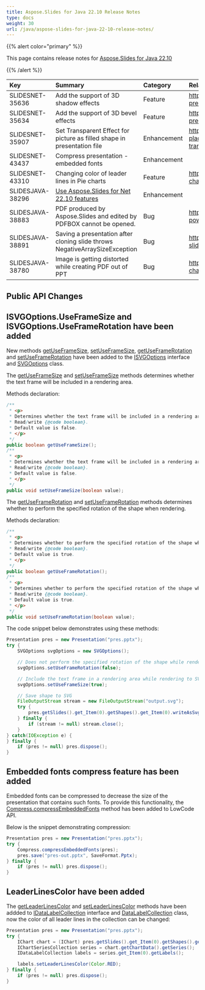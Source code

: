 ```yaml
---
title: Aspose.Slides for Java 22.10 Release Notes
type: docs
weight: 30
url: /java/aspose-slides-for-java-22-10-release-notes/
---
```


{{% alert color="primary" %}} 

This page contains release notes for [Aspose.Slides for Java 22.10](https://repository.aspose.com/list/repo/com/aspose/aspose-slides/22.10/)

{{% /alert %}} 

|**Key**|**Summary**|**Category**|**Related Documentation**|
| :- | :- | :- | :- |
|SLIDESNET-35636|Add the support of 3D shadow effects|Feature|https://docs.aspose.com/slides/net/3d-presentation/|
|SLIDESNET-35634|Add the support of 3D bevel effects|Feature|https://docs.aspose.com/slides/net/3d-presentation/|
|SLIDESNET-35907|Set Transparent Effect for picture as filled shape in presentation file|Enhancement|https://docs.aspose.com/slides/net/manage-placeholder/#set-placeholder-image-transparency|
|SLIDESNET-43437|Compress presentation - embedded fonts|Enhancement||
|SLIDESNET-43310|Changing color of leader lines in Pie charts|Feature|https://docs.aspose.com/slides/net/powerpoint-charts/|
|SLIDESJAVA-38296|[Use Aspose.Slides for Net 22.10 features](/slides/net/aspose-slides-for-net-22-10-release-notes/)|Enhancement||
|SLIDESJAVA-38883|PDF produced by Aspose.Slides and edited by PDFBOX cannot be opened.|Bug|https://docs.aspose.com/slides/java/convert-powerpoint-to-pdf/|
|SLIDESJAVA-38891|Saving a presentation after cloning slide throws NegativeArraySizeException|Bug|https://docs.aspose.com/slides/java/clone-slides/|
|SLIDESJAVA-38780|Image is getting distorted while creating PDF out of PPT|Bug|https://docs.aspose.com/slides/java/create-chart/|


## Public API Changes ##

## ISVGOptions.UseFrameSize and ISVGOptions.UseFrameRotation have been added ##

New methods [getUseFrameSize](https://reference.aspose.com/slides/java/com.aspose.slides/ISVGOptions#getUseFrameSize--), [setUseFrameSize](https://reference.aspose.com/slides/java/com.aspose.slides/ISVGOptions#setUseFrameSize-boolean-), [getUseFrameRotation](https://reference.aspose.com/slides/java/com.aspose.slides/ISVGOptions#getUseFrameRotation--) and [setUseFrameRotation](https://reference.aspose.com/slides/java/com.aspose.slides/ISVGOptions#setUseFrameRotation-boolean-) have been added to the [ISVGOptions](https://reference.aspose.com/slides/java/com.aspose.slides/ISvgOptions) interface and [SVGOptions](https://reference.aspose.com/slides/java/com.aspose.slides/SvgOptions) class.

The [getUseFrameSize](https://reference.aspose.com/slides/java/com.aspose.slides/ISVGOptions#getUseFrameSize--) and [setUseFrameSize](https://reference.aspose.com/slides/java/com.aspose.slides/ISVGOptions#setUseFrameSize-boolean-) methods determines whether the text frame will be included in a rendering area.

Methods declaration:

``` java
/**
 * <p>
 * Determines whether the text frame will be included in a rendering area or not.
 * Read/write {@code boolean}.
 * Default value is false.
 * </p>
 */
public boolean getUseFrameSize();
/**
 * <p>
 * Determines whether the text frame will be included in a rendering area or not.
 * Read/write {@code boolean}.
 * Default value is false.
 * </p>
 */
public void setUseFrameSize(boolean value);
```

The [getUseFrameRotation](https://reference.aspose.com/slides/java/com.aspose.slides/ISVGOptions#getUseFrameRotation--) and [setUseFrameRotation](https://reference.aspose.com/slides/java/com.aspose.slides/ISVGOptions#setUseFrameRotation-boolean-) methods determines whether to perform the specified rotation of the shape when rendering.

Methods declaration:

``` java
/**
 * <p>
 * Determines whether to perform the specified rotation of the shape when rendering or not.
 * Read/write {@code boolean}.
 * Default value is true.
 * </p>
 */
public boolean getUseFrameRotation();
/**
 * <p>
 * Determines whether to perform the specified rotation of the shape when rendering or not.
 * Read/write {@code boolean}.
 * Default value is true.
 * </p>
 */
public void setUseFrameRotation(boolean value);
```

The code snippet below demonstrates using these methods:

``` java
Presentation pres = new Presentation("pres.pptx");
try {
    SVGOptions svgOptions = new SVGOptions();

    // Does not perform the specified rotation of the shape while rendering to SVG.
    svgOptions.setUseFrameRotation(false);

    // Include the text frame in a rendering area while rendering to SVG.
    svgOptions.setUseFrameSize(true);

    // Save shape to SVG
    FileOutputStream stream = new FileOutputStream("output.svg");
    try {
        pres.getSlides().get_Item(0).getShapes().get_Item(0).writeAsSvg(stream, svgOptions);
    } finally {
        if (stream != null) stream.close();
    }
} catch(IOException e) {
} finally {
    if (pres != null) pres.dispose();
}
```

## Embedded fonts compress feature has been added ##

Embedded fonts can be compressed to decrease the size of the presentation that contains such fonts. To provide this functionality, the [Compress.compressEmbeddedFonts](https://reference.aspose.com/slides/java/com.aspose.slides/Compress#compressEmbeddedFonts-com.aspose.slides.Presentation-) method has been added to LowCode API.

Below is the snippet demonstrating compression:

``` java
Presentation pres = new Presentation("pres.pptx");
try {
    Compress.compressEmbeddedFonts(pres);
    pres.save("pres-out.pptx", SaveFormat.Pptx);
} finally {
    if (pres != null) pres.dispose();
}
```

## LeaderLinesColor have been added ##

The [getLeaderLinesColor](https://reference.aspose.com/slides/java/com.aspose.slides/IDataLabelCollection#getLeaderLinesColor--) and [setLeaderLinesColor](https://reference.aspose.com/slides/java/com.aspose.slides/IDataLabelCollection#setLeaderLinesColor-java.awt.Color-) methods have been addded to [IDataLabelCollection](https://reference.aspose.com/slides/java/com.aspose.slides/IDataLabelCollection) interface and [DataLabelCollection](https://reference.aspose.com/slides/java/com.aspose.slides/DataLabelCollection) class, now the color of all leader lines in the collection can be changed:

``` java
Presentation pres = new Presentation("pres.pptx");
try {
    IChart chart = (IChart) pres.getSlides().get_Item(0).getShapes().get_Item(0);
    IChartSeriesCollection series = chart.getChartData().getSeries();
    IDataLabelCollection labels = series.get_Item(0).getLabels();

    labels.setLeaderLinesColor(Color.RED);
} finally {
    if (pres != null) pres.dispose();
}
```